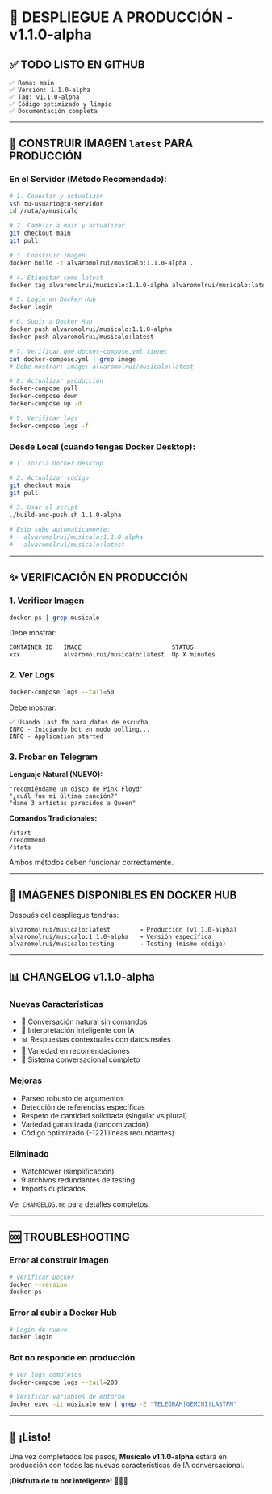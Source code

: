 # 🚀 DESPLIEGUE A PRODUCCIÓN - v1.1.0-alpha

## ✅ TODO LISTO EN GITHUB

```
✅ Rama: main
✅ Versión: 1.1.0-alpha
✅ Tag: v1.1.0-alpha
✅ Código optimizado y limpio
✅ Documentación completa
```

---

## 🐳 CONSTRUIR IMAGEN `latest` PARA PRODUCCIÓN

### En el Servidor (Método Recomendado):

```bash
# 1. Conectar y actualizar
ssh tu-usuario@tu-servidor
cd /ruta/a/musicalo

# 2. Cambiar a main y actualizar
git checkout main
git pull

# 3. Construir imagen
docker build -t alvaromolrui/musicalo:1.1.0-alpha .

# 4. Etiquetar como latest
docker tag alvaromolrui/musicalo:1.1.0-alpha alvaromolrui/musicalo:latest

# 5. Login en Docker Hub
docker login

# 6. Subir a Docker Hub
docker push alvaromolrui/musicalo:1.1.0-alpha
docker push alvaromolrui/musicalo:latest

# 7. Verificar que docker-compose.yml tiene:
cat docker-compose.yml | grep image
# Debe mostrar: image: alvaromolrui/musicalo:latest

# 8. Actualizar producción
docker-compose pull
docker-compose down
docker-compose up -d

# 9. Verificar logs
docker-compose logs -f
```

### Desde Local (cuando tengas Docker Desktop):

```bash
# 1. Inicia Docker Desktop

# 2. Actualizar código
git checkout main
git pull

# 3. Usar el script
./build-and-push.sh 1.1.0-alpha

# Esto sube automáticamente:
# - alvaromolrui/musicalo:1.1.0-alpha
# - alvaromolrui/musicalo:latest
```

---

## ✨ VERIFICACIÓN EN PRODUCCIÓN

### 1. Verificar Imagen

```bash
docker ps | grep musicalo
```

Debe mostrar:
```
CONTAINER ID   IMAGE                         STATUS
xxx            alvaromolrui/musicalo:latest  Up X minutes
```

### 2. Ver Logs

```bash
docker-compose logs --tail=50
```

Debe mostrar:
```
✅ Usando Last.fm para datos de escucha
INFO - Iniciando bot en modo polling...
INFO - Application started
```

### 3. Probar en Telegram

**Lenguaje Natural (NUEVO):**
```
"recomiéndame un disco de Pink Floyd"
"¿cuál fue mi última canción?"
"dame 3 artistas parecidos a Queen"
```

**Comandos Tradicionales:**
```
/start
/recommend
/stats
```

Ambos métodos deben funcionar correctamente.

---

## 🎯 IMÁGENES DISPONIBLES EN DOCKER HUB

Después del despliegue tendrás:

```
alvaromolrui/musicalo:latest        → Producción (v1.1.0-alpha)
alvaromolrui/musicalo:1.1.0-alpha   → Versión específica
alvaromolrui/musicalo:testing       → Testing (mismo código)
```

---

## 📊 CHANGELOG v1.1.0-alpha

### Nuevas Características
- 🤖 Conversación natural sin comandos
- 🎯 Interpretación inteligente con IA
- 📊 Respuestas contextuales con datos reales
- 🔄 Variedad en recomendaciones
- 💬 Sistema conversacional completo

### Mejoras
- Parseo robusto de argumentos
- Detección de referencias específicas
- Respeto de cantidad solicitada (singular vs plural)
- Variedad garantizada (randomización)
- Código optimizado (-1221 líneas redundantes)

### Eliminado
- Watchtower (simplificación)
- 9 archivos redundantes de testing
- Imports duplicados

Ver `CHANGELOG.md` para detalles completos.

---

## 🆘 TROUBLESHOOTING

### Error al construir imagen
```bash
# Verificar Docker
docker --version
docker ps
```

### Error al subir a Docker Hub
```bash
# Login de nuevo
docker login
```

### Bot no responde en producción
```bash
# Ver logs completos
docker-compose logs --tail=200

# Verificar variables de entorno
docker exec -it musicalo env | grep -E "TELEGRAM|GEMINI|LASTFM"
```

---

## 🎉 ¡Listo!

Una vez completados los pasos, **Musicalo v1.1.0-alpha** estará en producción con todas las nuevas características de IA conversacional.

**¡Disfruta de tu bot inteligente!** 🎵🤖✨

